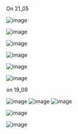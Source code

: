 

On 21_05 

![image](https://github.com/user-attachments/assets/7295fc5d-1f95-4ee7-be40-b6f5b5fad40d)


![image](https://github.com/user-attachments/assets/b41f352b-f8ed-40ca-89d0-5e8c08778f36)


![image](https://github.com/user-attachments/assets/8101bbd7-e136-4614-89ae-c33b8604b3e2)

![image](https://github.com/user-attachments/assets/2f754bf0-779f-4b30-bba7-caee09f6b7f3)

![image](https://github.com/user-attachments/assets/bd08c2a4-9e2d-43e8-bb2f-9231ffec1ff5)


![image](https://github.com/user-attachments/assets/09a08e16-9cbc-4e3f-816a-1d1bd2da2c9d)







on 19_09 



![image](https://github.com/user-attachments/assets/72e02f3d-4066-4119-af34-9fa89cf8608c)
![image](https://github.com/user-attachments/assets/de582795-a986-468d-a2e6-33708971045b)
![image](https://github.com/user-attachments/assets/918d3805-e609-4f9d-a82e-b011e5731384)


![image](https://github.com/user-attachments/assets/abc5d135-0cbe-4a69-b946-7eabd2c3efad)



![image](https://github.com/user-attachments/assets/e4b3a386-b8dd-4c0a-8e96-da9daa72f6bc)
